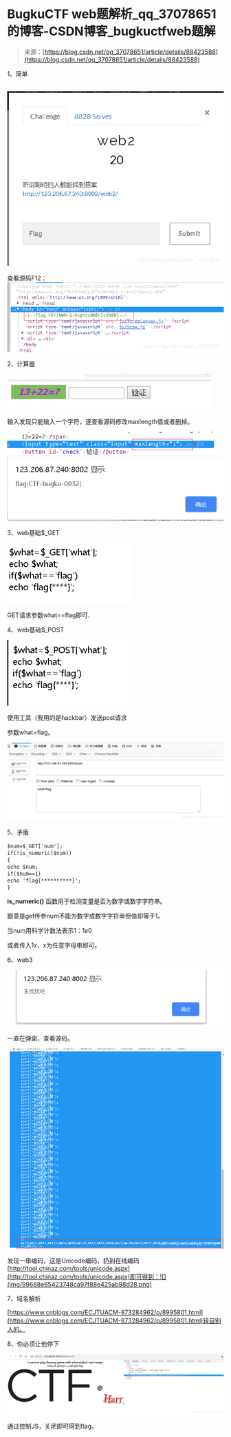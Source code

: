 <!--yml
category: 未分类
date: 2022-04-26 14:19:59
-->

# BugkuCTF web题解析_qq_37078651的博客-CSDN博客_bugkuctfweb题解

> 来源：[https://blog.csdn.net/qq_37078651/article/details/88423588](https://blog.csdn.net/qq_37078651/article/details/88423588)

1、简单

 ![](img/da7ba1bc3749fbc87d7c74cd722ca241.png)

查看源码F12：![](img/da4aa9e390ea6fe40f337d09fde3a3c5.png)

2、计算器

![](img/61ca2356569596e05c2c1ecce1adfebd.png)

输入发现只能输入一个字符，遂查看源码修改maxlength值或者删掉。

![](img/56fef7b7b7c7d64eb8e9fb9a43b733fb.png)![](img/b1af7ea0bca9685fa61db772edb2f376.png)

3、web基础$_GET

![](img/b67eac0cfcc848270ea337182a3ada14.png)

GET请求参数what==flag即可.

4、web基础$_POST

![](img/71ecbf89208aa8761958e86c883992b0.png)

使用工具（我用的是hackbar）发送post请求

参数what=flag。

![](img/d7112fa841b4e3b3216d297580f4f121.png)

5、矛盾

```
$num=$_GET['num'];
if(!is_numeric($num))
{
echo $num;
if($num==1)
echo 'flag{**********}';
}
```

**is_numeric()** 函数用于检测变量是否为数字或数字字符串。

题意是get传参num不能为数字或数字字符串但值却等于1。

当num用科学计数法表示1：1*e*0

或者传入1x，x为任意字母串即可。

6、web3

![](img/339e1608377b59b9965c887bf23922a6.png)

一直在弹窗，查看源码。

![](img/0db3f4bbe715f70f2f21fed5f5c802f2.png)

发现一串编码，这是Unicode编码，扔到在线编码[http://tool.chinaz.com/tools/unicode.aspx](http://tool.chinaz.com/tools/unicode.aspx)即可得到：![](img/99668e65423748ca97f88e425ab98d28.png)

7、域名解析

[https://www.cnblogs.com/ECJTUACM-873284962/p/8995801.html](https://www.cnblogs.com/ECJTUACM-873284962/p/8995801.html)转自别人的。

8、你必须让他停下

![](img/5c5e1ab9666e0e073cacd599cfe6f0c5.png)

通过控制JS，关闭即可得到flag。